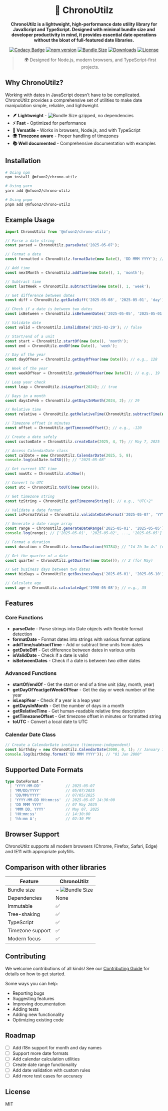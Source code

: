 
<div align="center">
<h1>📅 ChronoUtilz</h1>

**ChronoUtilz is a lightweight, high-performance date utility library for JavaScript and TypeScript. Designed with minimal bundle size and developer productivity in mind, it provides essential date operations without the bloat of full-featured date libraries.**


[![Codacy Badge](https://api.codacy.com/project/badge/Grade/19bff778386b42779ffa07b61171420e)](https://app.codacy.com/gh/Fintector/date-wise?utm_source=github.com&utm_medium=referral&utm_content=Fintector/date-wise&utm_campaign=Badge_Grade)
[![npm version](https://img.shields.io/npm/v/@mfuon2/chrono-utilz.svg)](https://www.npmjs.com/package/chrono-utilz)
[![Bundle Size](https://img.shields.io/bundlephobia/minzip/@mfuon2/chrono-utilz)](https://bundlephobia.com/package/@mfuon2/chrono-utilz)
[![Downloads](https://img.shields.io/npm/dm/@mfuon2/chrono-utilz.svg)](https://www.npmjs.com/package/@mfuon2/chrono-utilz)
[![License](https://img.shields.io/npm/l/@mfuon2/chrono-utilz.svg)](https://github.com/mfuon2/chrono-utilz/blob/main/LICENSE.md)

> 🌍 Designed for Node.js, modern browsers, and TypeScript-first projects.
</div>

## Why ChronoUtilz?

Working with dates in JavaScript doesn't have to be complicated. ChronoUtilz provides a comprehensive set of utilities to make date manipulation simple, reliable, and lightweight.

- **🪶 Lightweight** - ![Bundle Size](https://img.shields.io/bundlephobia/minzip/@mfuon2/chrono-utilz) gzipped, no dependencies
- **⚡ Fast** - Optimized for performance
- **🔧 Versatile** - Works in browsers, Node.js, and with TypeScript
- **🌍 Timezone aware** - Proper handling of timezones
- **📚 Well documented** - Comprehensive documentation with examples

## Installation

```bash
# Using npm
npm install @mfuon2/chrono-utilz

# Using yarn
yarn add @mfuon2/chrono-utilz

# Using pnpm
pnpm add @mfuon2/chrono-utilz
```

## Example Usage

```javascript
import ChronoUtilz from '@mfuon2/chrono-utilz';

// Parse a date string
const parsed = ChronoUtilz.parseDate('2025-05-07');

// Format a date
const formatted = ChronoUtilz.formatDate(new Date(), 'DD MMM YYYY'); // "07 May 2025"

// Add time
const nextMonth = ChronoUtilz.addTime(new Date(), 1, 'month');

// Subtract time
const lastWeek = ChronoUtilz.subtractTime(new Date(), 1, 'week');

// Get difference between dates
const diff = ChronoUtilz.getDateDiff('2025-05-08', '2025-05-01', 'day'); // 7

// Check if a date is between two dates
const isBetween = ChronoUtilz.isBetweenDates('2025-05-05', '2025-05-01', '2025-05-10'); // true

// Validate date
const valid = ChronoUtilz.isValidDate('2025-02-29'); // false

// Start/end of a unit
const start = ChronoUtilz.startOf(new Date(), 'month');
const end = ChronoUtilz.endOf(new Date(), 'week');

// Day of the year
const dayOfYear = ChronoUtilz.getDayOfYear(new Date()); // e.g., 128

// Week of the year
const weekOfYear = ChronoUtilz.getWeekOfYear(new Date()); // e.g., 19

// Leap year check
const leap = ChronoUtilz.isLeapYear(2024); // true

// Days in a month
const daysInFeb = ChronoUtilz.getDaysInMonth(2024, 2); // 29

// Relative time
const relative = ChronoUtilz.getRelativeTime(ChronoUtilz.subtractTime(new Date(), 3, 'day')); // "3 days ago"

// Timezone offset in minutes
const offset = ChronoUtilz.getTimezoneOffset(); // e.g., -120

// Create a date safely
const customDate = ChronoUtilz.createDate(2025, 4, 7); // May 7, 2025

// Access CalendarDate class
const calDate = new ChronoUtilz.CalendarDate(2025, 5, 8);
console.log(calDate.toISO()); // "2025-05-08"

// Get current UTC time
const nowUtc = ChronoUtilz.utcNow();

// Convert to UTC
const utc = ChronoUtilz.toUTC(new Date());

// Get timezone string
const tzString = ChronoUtilz.getTimezoneString(); // e.g., "UTC+2"

// Validate a date format
const isFormatValid = ChronoUtilz.validateDateFormat('2025-05-07', 'YYYY-MM-DD'); // true

// Generate a date range array
const range = ChronoUtilz.generateDateRange('2025-05-01', '2025-05-05');
console.log(range); // ['2025-05-01', '2025-05-02', ..., '2025-05-05']

// Format a duration
const duration = ChronoUtilz.formatDuration(93784); // "1d 2h 3m 4s" (depending on format)

// Get the quarter of a date
const quarter = ChronoUtilz.getQuarter(new Date()); // 2 (for May)

// Get business days between two dates
const bizDays = ChronoUtilz.getBusinessDays('2025-05-01', '2025-05-10'); // excludes weekends

// Calculate age
const age = ChronoUtilz.calculateAge('1990-05-08'); // e.g., 35

```

## Features

### Core Functions

- **parseDate** - Parse strings into Date objects with flexible format detection
- **formatDate** - Format dates into strings with various format options
- **addTime/subtractTime** - Add or subtract time units from dates
- **getDateDiff** - Get difference between dates in various units
- **isValidDate** - Check if a date is valid
- **isBetweenDates** - Check if a date is between two other dates

### Advanced Functions

- **startOf/endOf** - Get the start or end of a time unit (day, month, year)
- **getDayOfYear/getWeekOfYear** - Get the day or week number of the year
- **isLeapYear** - Check if a year is a leap year
- **getDaysInMonth** - Get the number of days in a month
- **getRelativeTime** - Get human-readable relative time description
- **getTimezoneOffset** - Get timezone offset in minutes or formatted string
- **toUTC** - Convert a local date to UTC

### Calendar Date Class

```javascript
// Create a CalendarDate instance (timezone-independent)
const birthday = new ChronoUtilz.CalendarDate(2000, 0, 1); // January 1, 2000
console.log(birthday.format('DD MMM YYYY')); // "01 Jan 2000"
```

## Supported Date Formats
```typescript
type DateFormat =
  | 'YYYY-MM-DD'           // 2025-05-07
  | 'MM/DD/YYYY'           // 05/07/2025
  | 'DD/MM/YYYY'           // 07/05/2025
  | 'YYYY-MM-DD HH:mm:ss'  // 2025-05-07 14:30:00
  | 'DD MMM YYYY'          // 07 May 2025
  | 'MMM DD, YYYY'         // May 07, 2025
  | 'HH:mm:ss'             // 14:30:00
  | 'hh:mm A';             // 02:30 PM
```

## Browser Support

ChronoUtilz supports all modern browsers (Chrome, Firefox, Safari, Edge) and IE11 with appropriate polyfills.

## Comparison with other libraries

| Feature | ChronoUtilz | 
|---------|-------------|
| Bundle size | ~ ![Bundle Size](https://img.shields.io/bundlephobia/minzip/@mfuon2/chrono-utilz)          |
| Dependencies | None        |
| Immutable | ✅           |
| Tree-shaking | ✅           |
| TypeScript | ✅           |
| Timezone support | ✅           |
| Modern focus | ✅           |

## Contributing

We welcome contributions of all kinds! See our [Contributing Guide](CONTRIBUTING.md) for details on how to get started.

Some ways you can help:
- Reporting bugs
- Suggesting features
- Improving documentation
- Adding tests
- Adding new functionality
- Optimizing existing code

## Roadmap

- [ ] Add i18n support for month and day names
- [ ] Support more date formats
- [ ] Add calendar calculation utilities
- [ ] Create date range functionality
- [ ] Add date validation with custom rules
- [ ] Add more test cases for accuracy

## License

MIT
